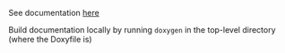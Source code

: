 See documentation [here](https://chiv2-community.github.io/C2ServerAPI/)

Build documentation locally by running `doxygen` in the top-level directory (where the Doxyfile is)
